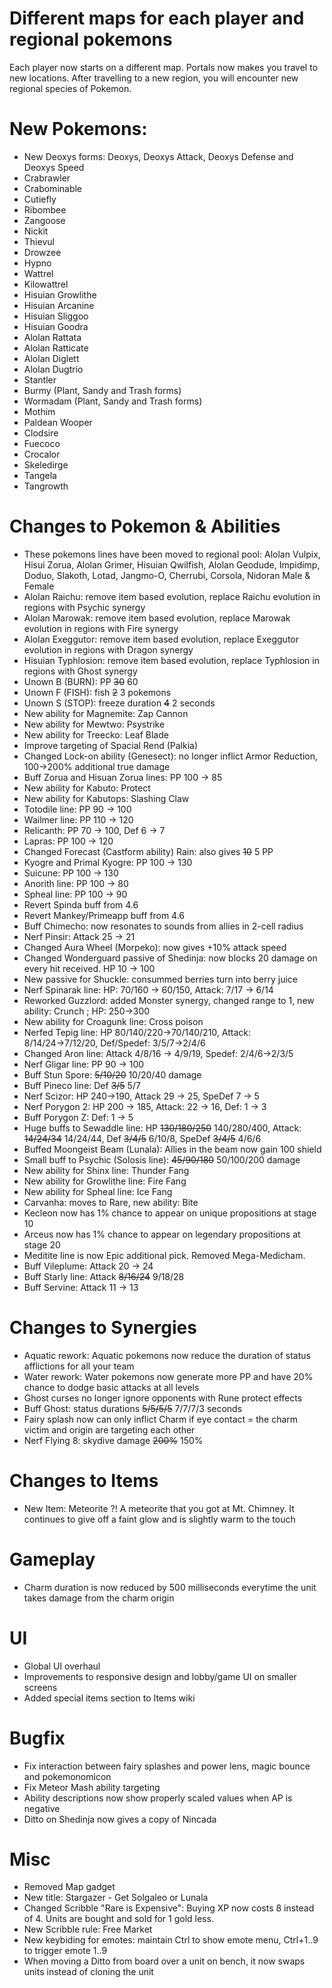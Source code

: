 # Different maps for each player and regional pokemons

Each player now starts on a different map. Portals now makes you travel to new locations. After travelling to a new region, you will encounter new regional species of Pokemon.

# New Pokemons:

- New Deoxys forms: Deoxys, Deoxys Attack, Deoxys Defense and Deoxys Speed
- Crabrawler
- Crabominable
- Cutiefly
- Ribombee
- Zangoose
- Nickit
- Thievul
- Drowzee
- Hypno
- Wattrel
- Kilowattrel
- Hisuian Growlithe
- Hisuian Arcanine
- Hisuian Sliggoo
- Hisuian Goodra
- Alolan Rattata
- Alolan Ratticate
- Alolan Diglett
- Alolan Dugtrio
- Stantler
- Burmy (Plant, Sandy and Trash forms)
- Wormadam (Plant, Sandy and Trash forms)
- Mothim
- Paldean Wooper
- Clodsire
- Fuecoco
- Crocalor
- Skeledirge
- Tangela
- Tangrowth

# Changes to Pokemon & Abilities

- These pokemons lines have been moved to regional pool: Alolan Vulpix, Hisui Zorua, Alolan Grimer, Hisuian Qwilfish, Alolan Geodude, Impidimp, Doduo, Slakoth, Lotad, Jangmo-O, Cherrubi, Corsola, Nidoran Male & Female
- Alolan Raichu: remove item based evolution, replace Raichu evolution in regions with Psychic synergy
- Alolan Marowak: remove item based evolution, replace Marowak evolution in regions with Fire synergy
- Alolan Exeggutor: remove item based evolution, replace Exeggutor evolution in regions with Dragon synergy
- Hisuian Typhlosion: remove item based evolution, replace Typhlosion in regions with Ghost synergy
- Unown B (BURN): PP ~~30~~ 60
- Unown F (FISH): fish ~~2~~ 3 pokemons
- Unown S (STOP): freeze duration ~~4~~ 2 seconds
- New ability for Magnemite: Zap Cannon
- New ability for Mewtwo: Psystrike
- New ability for Treecko: Leaf Blade
- Improve targeting of Spacial Rend (Palkia)
- Changed Lock-on ability (Genesect): no longer inflict Armor Reduction, 100→200% additional true damage
- Buff Zorua and Hisuan Zorua lines: PP 100 → 85
- New ability for Kabuto: Protect
- New ability for Kabutops: Slashing Claw
- Totodile line: PP 90 → 100
- Wailmer line: PP 110 → 120
- Relicanth: PP 70 → 100, Def 6 → 7
- Lapras: PP 100 → 120
- Changed Forecast (Castform ability) Rain: also gives ~~10~~ 5 PP
- Kyogre and Primal Kyogre: PP 100 → 130
- Suicune: PP 100 → 130
- Anorith line: PP 100 → 80
- Spheal line: PP 100 → 90
- Revert Spinda buff from 4.6
- Revert Mankey/Primeapp buff from 4.6
- Buff Chimecho: now resonates to sounds from allies in 2-cell radius
- Nerf Pinsir: Attack 25 → 21
- Changed Aura Wheel (Morpeko): now gives +10% attack speed
- Changed Wonderguard passive of Shedinja: now blocks 20 damage on every hit received. HP 10 → 100
- New passive for Shuckle: consummed berries turn into berry juice
- Nerf Spinarak line: HP: 70/160 → 60/150, Attack: 7/17 → 6/14
- Reworked Guzzlord: added Monster synergy, changed range to 1, new ability: Crunch ; HP: 250→300
- New ability for Croagunk line: Cross poison
- Nerfed Tepig line: HP 80/140/220→70/140/210, Attack: 8/14/24→7/12/20, Def/Spedef: 3/5/7→2/4/6
- Changed Aron line: Attack 4/8/16 → 4/9/19, Spedef: 2/4/6→2/3/5
- Nerf Gligar line: PP 90 → 100
- Buff Stun Spore: ~~5/10/20~~ 10/20/40 damage
- Buff Pineco line: Def ~~3/5~~ 5/7
- Nerf Scizor: HP 240→190, Attack 29 → 25, SpeDef 7 → 5
- Nerf Porygon 2: HP 200 → 185, Attack: 22 → 16, Def: 1 → 3
- Buff Porygon Z: Def: 1 → 5
- Huge buffs to Sewaddle line: HP ~~130/180/250~~ 140/280/400, Attack: ~~14/24/34~~ 14/24/44, Def ~~3/4/5~~ 6/10/8, SpeDef ~~3/4/5~~ 4/6/6
- Buffed Moongeist Beam (Lunala): Allies in the beam now gain 100 shield
- Small buff to Psychic (Solosis line): ~~45/90/180~~ 50/100/200 damage
- New ability for Shinx line: Thunder Fang
- New ability for Growlithe line: Fire Fang
- New ability for Spheal line: Ice Fang
- Carvanha: moves to Rare, new ability: Bite
- Kecleon now has 1% chance to appear on unique propositions at stage 10
- Arceus now has 1% chance to appear on legendary propositions at stage 20
- Meditite line is now Epic additional pick. Removed Mega-Medicham.
- Buff Vileplume: Attack 20 → 24
- Buff Starly line: Attack ~~8/16/24~~ 9/18/28
- Buff Servine: Attack 11 → 13

# Changes to Synergies

- Aquatic rework: Aquatic pokemons now reduce the duration of status afflictions for all your team
- Water rework: Water pokemons now generate more PP and have 20% chance to dodge basic attacks at all levels
- Ghost curses no longer ignore opponents with Rune protect effects
- Buff Ghost: status durations ~~5/5/5/5~~ 7/7/7/3 seconds
- Fairy splash now can only inflict Charm if eye contact = the charm victim and origin are targeting each other
- Nerf Flying 8: skydive damage ~~200%~~ 150%

# Changes to Items

- New Item: Meteorite ?! A meteorite that you got at Mt. Chimney. It continues to give off a faint glow and is slightly warm to the touch

# Gameplay

- Charm duration is now reduced by 500 milliseconds everytime the unit takes damage from the charm origin

# UI

- Global UI overhaul
- Improvements to responsive design and lobby/game UI on smaller screens
- Added special items section to Items wiki

# Bugfix

- Fix interaction between fairy splashes and power lens, magic bounce and pokemonomicon
- Fix Meteor Mash ability targeting
- Ability descriptions now show properly scaled values when AP is negative
- Ditto on Shedinja now gives a copy of Nincada

# Misc

- Removed Map gadget
- New title: Stargazer - Get Solgaleo or Lunala
- Changed Scribble "Rare is Expensive": Buying XP now costs 8 instead of 4. Units are bought and sold for 1 gold less.
- New Scribble rule: Free Market
- New keybiding for emotes: maintain Ctrl to show emote menu, Ctrl+1..9 to trigger emote 1..9
- When moving a Ditto from board over a unit on bench, it now swaps units instead of cloning the unit
